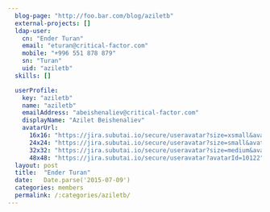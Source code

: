 ```yaml
---
  blog-page: "http://foo.bar.com/blog/aziletb"
  external-projects: []
  ldap-user: 
    cn: "Ender Turan"
    email: "eturan@critical-factor.com"
    mobile: "+996 551 878 879"
    sn: "Turan"
    uid: "aziletb"
  skills: []

  userProfile: 
    key: "aziletb"
    name: "aziletb"
    emailAddress: "abeishenaliev@critical-factor.com"
    displayName: "Azilet Beishenaliev"
    avatarUrl: 
      16x16: "https://jira.subutai.io/secure/useravatar?size=xsmall&avatarId=10122"
      24x24: "https://jira.subutai.io/secure/useravatar?size=small&avatarId=10122"
      32x32: "https://jira.subutai.io/secure/useravatar?size=medium&avatarId=10122"
      48x48: "https://jira.subutai.io/secure/useravatar?avatarId=10122"
  layout: post
  title:  "Ender Turan"
  date:   Date.parse('2015-07-09')
  categories: members
  permalink: /:categories/aziletb/
---
```

